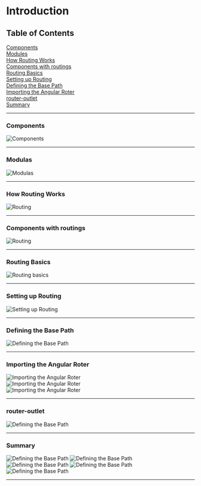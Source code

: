 # Introduction

## Table of Contents

[Components](#components)\
[Modules](#modulas)\
[How Routing Works](#how-routing-works)\
[Components with routings](#components-with-routings)\
[Routing Basics](#routing-basics)\
[Setting up Routing](#Setting-up-Routing)\
[Defining the Base Path](#Defining-the-Base-Path)\
[Importing the Angular Roter](#Importing-the-Angular-Roter)\
[router-outlet](#router-outlet)\
[Summary](#Summary)

---

### Components

![Components](./src/assets/images/01.jpg "Components")

---

### Modulas

![Modulas](./src/assets/images/02.jpg "Modulas")

---

### How Routing Works

![Routing](./src/assets/images/03.jpg "Routing")

---

### Components with routings

![Routing](./src/assets/images/04.jpg "Routing")

---

### Routing Basics

![Routing basics](./src/assets/images/05.jpg "Routing basics")

---

### Setting up Routing

![Setting up Routing](./src/assets/images/06.jpg "")

---

### Defining the Base Path

![Defining the Base Path](./src/assets/images/07.jpg "")

---

### Importing the Angular Roter

![Importing the Angular Roter](./src/assets/images/08.jpg "")\
![Importing the Angular Roter](./src/assets/images/09.jpg "")\
![Importing the Angular Roter](./src/assets/images/10.jpg "")

---

### router-outlet

![Defining the Base Path](./src/assets/images/11.jpg "")

---

### Summary

![Defining the Base Path](./src/assets/images/12.jpg "")
![Defining the Base Path](./src/assets/images/13.jpg "")
![Defining the Base Path](./src/assets/images/14.jpg "")
![Defining the Base Path](./src/assets/images/15.jpg "")
![Defining the Base Path](./src/assets/images/16.jpg "")

---
